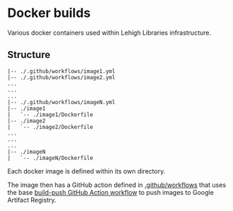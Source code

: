 # Docker builds

Various docker containers used within Lehigh Libraries infrastructure.

## Structure

```
|-- ./.github/workflows/image1.yml
|-- ./.github/workflows/image2.yml
...
...
...
|-- ./.github/workflows/imageN.yml
|-- ./image1
|   `-- ./image1/Dockerfile
|-- ./image2
|   `-- ./image2/Dockerfile
...
...
...
|-- ./imageN
|   `-- ./imageN/Dockerfile
```

Each docker image is defined within its own directory.

The image then has a GitHub action defined in [.github/workflows](./.github/workflows) that uses the base [build-push GitHub Action workflow](./.github/workflows/build-push.yml) to push images to Google Artifact Registry.
